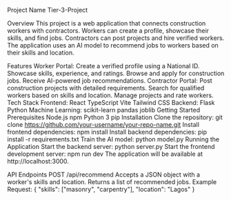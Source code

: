 Project Name
Tier-3-Project

Overview
This project is a web application that connects construction workers with contractors. Workers can create a profile, showcase their skills, and find jobs. Contractors can post projects and hire verified workers. The application uses an AI model to recommend jobs to workers based on their skills and location.

Features
Worker Portal:
Create a verified profile using a National ID.
Showcase skills, experience, and ratings.
Browse and apply for construction jobs.
Receive AI-powered job recommendations.
Contractor Portal:
Post construction projects with detailed requirements.
Search for qualified workers based on skills and location.
Manage projects and rate workers.
Tech Stack
Frontend:
React
TypeScript
Vite
Tailwind CSS
Backend:
Flask
Python
Machine Learning:
scikit-learn
pandas
joblib
Getting Started
Prerequisites
Node.js
npm
Python 3
pip
Installation
Clone the repository:
git clone https://github.com/your-username/your-repo-name.git
Install frontend dependencies:
npm install
Install backend dependencies:
pip install -r requirements.txt
Train the AI model:
python model.py
Running the Application
Start the backend server:
python server.py
Start the frontend development server:
npm run dev
The application will be available at http://localhost:3000.

API Endpoints
POST /api/recommend
Accepts a JSON object with a worker's skills and location.
Returns a list of recommended jobs.
Example Request:
{
  "skills": ["masonry", "carpentry"],
  "location": "Lagos"
}
